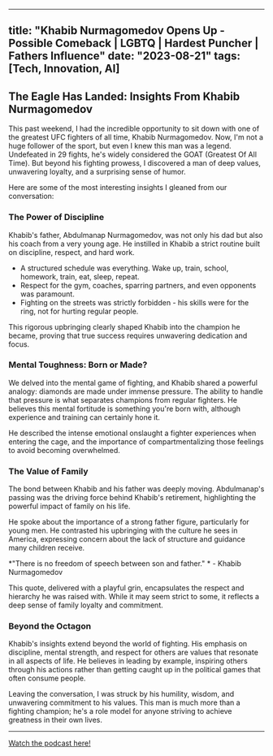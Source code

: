 
---
title: "Khabib Nurmagomedov Opens Up - Possible Comeback | LGBTQ | Hardest Puncher | Fathers Influence"
date: "2023-08-21"
tags: [Tech, Innovation, AI]
---

## The Eagle Has Landed: Insights From Khabib Nurmagomedov

This past weekend, I had the incredible opportunity to sit down with one of the greatest UFC fighters of all time, Khabib Nurmagomedov. Now, I'm not a huge follower of the sport, but even I knew this man was a legend. Undefeated in 29 fights, he's widely considered the GOAT (Greatest Of All Time). But beyond his fighting prowess, I discovered a man of deep values, unwavering loyalty, and a surprising sense of humor. 

Here are some of the most interesting insights I gleaned from our conversation:

### The Power of Discipline

Khabib's father, Abdulmanap Nurmagomedov, was not only his dad but also his coach from a very young age. He instilled in Khabib a strict routine built on discipline, respect, and hard work. 

* A structured schedule was everything. Wake up, train, school, homework, train, eat, sleep, repeat.
* Respect for the gym, coaches, sparring partners, and even opponents was paramount.
* Fighting on the streets was strictly forbidden - his skills were for the ring, not for hurting regular people.

This rigorous upbringing clearly shaped Khabib into the champion he became, proving that true success requires unwavering dedication and focus.

### Mental Toughness: Born or Made?

We delved into the mental game of fighting, and Khabib shared a powerful analogy: diamonds are made under immense pressure. The ability to handle that pressure is what separates champions from regular fighters. He believes this mental fortitude is something you're born with, although experience and training can certainly hone it. 

He described the intense emotional onslaught a fighter experiences when entering the cage, and the importance of compartmentalizing those feelings to avoid becoming overwhelmed. 

### The Value of Family

The bond between Khabib and his father was deeply moving. Abdulmanap's passing was the driving force behind Khabib's retirement, highlighting the powerful impact of family on his life. 

He spoke about the importance of a strong father figure, particularly for young men. He contrasted his upbringing with the culture he sees in America, expressing concern about the lack of structure and guidance many children receive. 

*"There is no freedom of speech between son and father." * - Khabib Nurmagomedov

This quote, delivered with a playful grin, encapsulates the respect and hierarchy he was raised with. While it may seem strict to some, it reflects a deep sense of family loyalty and commitment.

### Beyond the Octagon

Khabib's insights extend beyond the world of fighting. His emphasis on discipline, mental strength, and respect for others are values that resonate in all aspects of life. He believes in leading by example, inspiring others through his actions rather than getting caught up in the political games that often consume people. 

Leaving the conversation, I was struck by his humility, wisdom, and unwavering commitment to his values. This man is much more than a fighting champion; he's a role model for anyone striving to achieve greatness in their own lives.

---
        




<a href="https://youtube.com/watch?v=01BBVAZ3HDY" target="_blank">Watch the podcast here!</a>

